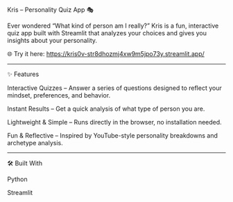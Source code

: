Kris – Personality Quiz App 🎭

Ever wondered “What kind of person am I really?”
Kris is a fun, interactive quiz app built with Streamlit that analyzes your choices and gives you insights about your personality.

🌐 Try it here: https://kris0v-str8dhozmj4xw9m5jpo73y.streamlit.app/


---

✨ Features

Interactive Quizzes – Answer a series of questions designed to reflect your mindset, preferences, and behavior.

Instant Results – Get a quick analysis of what type of person you are.

Lightweight & Simple – Runs directly in the browser, no installation needed.

Fun & Reflective – Inspired by YouTube-style personality breakdowns and archetype analysis.



---

🛠️ Built With

Python

Streamlit
